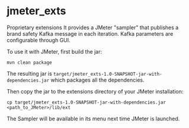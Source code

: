 # jmeter_exts
Proprietary extensions
It provides a JMeter "sampler" that publishes a brand safety Kafka message in each iteration.  Kafka parameters are configurable through GUI.

To use it with JMeter, first build the jar:

```mvn clean package```

The resulting jar is `target/jmeter_exts-1.0-SNAPSHOT-jar-with-dependencies.jar` which packages all the dependencies.

Then copy the jar to the extensions directory of your JMeter installation:

`cp target/jmeter_exts-1.0-SNAPSHOT-jar-with-dependencies.jar <path_to_JMeter>/lib/ext`

The Sampler will be available in its menu next time JMeter is launched.
